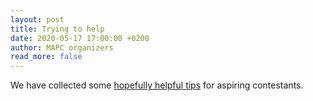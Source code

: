 ```yaml
---
layout: post
title: Trying to help
date: 2020-05-17 17:00:00 +0200
author: MAPC organizers
read_more: false
---
```


We have collected some [hopefully helpful tips](/2020) for aspiring contestants.